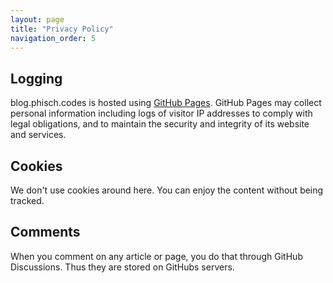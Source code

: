 ```yaml
---
layout: page
title: "Privacy Policy"
navigation_order: 5
---
```


## Logging
blog.phisch.codes is hosted using [GitHub Pages](https://pages.github.com/). GitHub Pages may collect personal information including logs of visitor IP addresses to comply with legal obligations, and to maintain the security and integrity of its website and services.

## Cookies
We don't use cookies around here. You can enjoy the content without being tracked.

## Comments
When you comment on any article or page, you do that through GitHub Discussions. Thus they are stored on GitHubs servers.